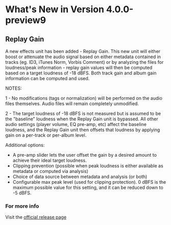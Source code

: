 #  What's New in Version 4.0.0-preview9

## Replay Gain

A new effects unit has been added - Replay Gain. This new unit will either boost or attenuate the audio signal based on either metadata contained in tracks (eg. ID3, iTunes Norm, Vorbis Comment) or by analyzing the files for loudness/peak information - replay gain values will then be computed based on a target loudness of -18 dBFS. Both track gain and album gain information can be computed and used.

NOTES:

1 - No modifications (tags or normalization) will be performed on the audio files themselves. Audio files will remain completely unmodified.

2 - The target loudness of -18 dBFS is not measured but is assumed to be the "baseline" loudness when the Replay Gain unit is bypassed. All other audio settings (player volume, EQ pre-amp, etc) affect the baseline loudness, and the Replay Gain unit then offsets that loudness by applying gain on a per-track or per-album level.

Additional options:

- A pre-amp slider lets the user offset the gain by a desired amount to achieve their ideal target loudness.
- Clipping prevention (possible when peak loudness is either available as metadata or computed via analysis)
- Choice of data source between metadata and analysis (or both)
- Configurable max peak level (used for clipping protection). 0 dBFS is the maximum possible value for this setting, and it can be reduced down to -5 dBFS.   

### **For more info**
Visit the [official release page](https://github.com/kartik-venugopal/aural-player/releases/tag/4.0.0-preview)

